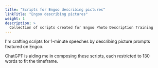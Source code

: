 ```yaml
---
title: "Scripts for Engoo describing pictures"
linkTitle: "Engoo describing pictures"
weight: 1
description: >
  Collection of scripts created for Engoo Photo Description Training
---
```


I'm crafting scripts for 1-minute speeches by describing picture prompts featured on Engoo.

ChatGPT is aiding me in composing these scripts, each restricted to 130 words to fit the timeframe.
